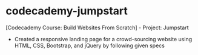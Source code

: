 # codecademy-jumpstart
[Codecademy Course: Build Websites From Scratch] - Project: Jumpstart
- Created a responsive landing page for a crowd-sourcing website using HTML, CSS, Bootstrap, and jQuery by following given specs
